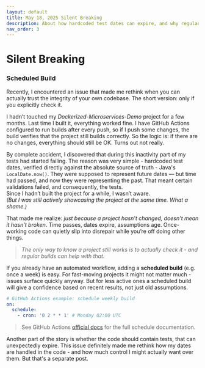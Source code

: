```yaml
---
layout: default
title: May 18, 2025 Silent Breaking
description: About how hardcoded test dates can expire, and why regular checks e.g. scheduled builds matter for codebase integrity.
nav_order: 3
---
```


# Silent Breaking
### Scheduled Build
Recently, I encountered an issue that made me rethink when you can actually trust the integrity of
your own codebase. The short version: only if you explicitly check it.

I hadn’t touched my *Dockerized-Microservices-Demo* project for a few months. Last time I built
it, everything worked fine. I have GitHub Actions configured to run builds after every push, so if I
push some changes, the build verifies that the project still builds correctly. So the logic is: if
there are no changes, everything should still be OK.
Turns out not really.

By complete accident, I discovered that during this inactivity part of my tests had started failing.
The reason was very simple - hardcoded test dates, verified directly against the absolute source of
truth - Java's `LocalDate.now()`. They were supposed to represent future dates — but time had
passed, and now they were representing the past. That meant certain validations failed, and
consequently, the tests.  
Since I hadn’t built the project for a while, I wasn’t aware.  
*(But I was still actively showcasing the project at the same time. What a shame.)*

That made me realize: *just because a project hasn’t changed, doesn’t mean it hasn’t broken*. Time
passes, dates expire, assumptions age. Once-working code can quietly slip into disrepair while
you’re off doing other things.

> *The only way to know a project still works is to actually check it - and regular builds can help
> with that.*

If you already have an automated workflow, adding a **scheduled build** (e.g. once a week) is easy. For
fast-moving projects it might not matter much - issues surface quickly anyway. But for less active
ones a scheduled build will give a confidence based on recent results, not just old assumptions.
```yaml
# GitHub Actions example: schedule weekly build
on:
  schedule:
    - cron: '0 2 * * 1' # Monday 02:00 UTC
```
> See GitHub Actions [official docs](https://docs.github.com/en/actions/writing-workflows/choosing-when-your-workflow-runs/events-that-trigger-workflows#schedule) for the full schedule documentation.

Another part of the story is whether the code should contain tests, that can unexpectedly expire.
This issue definitely made me rethink how my dates are handled in the code - and how much control I
might actually want over them. But that's a separate post.
